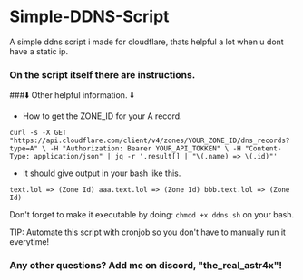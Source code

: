 # Simple-DDNS-Script
A simple ddns script i made for cloudflare, thats helpful a lot when u dont have a static ip.

### On the script itself there are instructions.


###⬇️ Other helpful information. ⬇️

* How to get the ZONE_ID for your A record.

`curl -s -X GET "https://api.cloudflare.com/client/v4/zones/YOUR_ZONE_ID/dns_records?type=A" \
  -H "Authorization: Bearer YOUR_API_TOKKEN" \
  -H "Content-Type: application/json" | jq -r '.result[] | "\(.name) => \(.id)"'`

* It should give output in your bash like this.

`text.lol => (Zone Id) aaa.text.lol => (Zone Id) bbb.text.lol => (Zone Id)`

Don't forget to make it executable by doing: `chmod +x ddns.sh` on your bash.

TIP: Automate this script with cronjob so you don't have to manually run it everytime!

### Any other questions? Add me on discord, "the_real_astr4x"!
